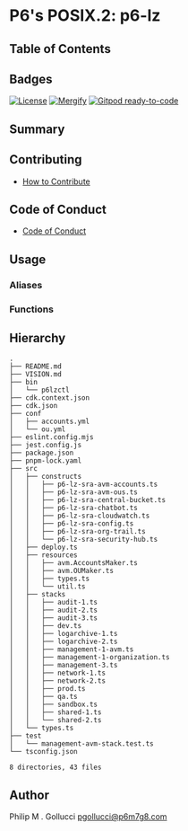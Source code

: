 # P6's POSIX.2: p6-lz

## Table of Contents

## Badges

[![License](https://img.shields.io/badge/License-Apache%202.0-yellowgreen.svg)](https://opensource.org/licenses/Apache-2.0)
[![Mergify](https://img.shields.io/endpoint.svg?url=https://gh.mergify.io/badges//p6-lz/&style=flat)](https://mergify.io)
[![Gitpod ready-to-code](https://img.shields.io/badge/Gitpod-ready--to--code-blue?logo=gitpod)](<https://gitpod.io/#https://github.com//p6-lz>)

## Summary

## Contributing

- [How to Contribute](<https://github.com//.github/blob/main/CONTRIBUTING.md>)

## Code of Conduct

- [Code of Conduct](<https://github.com//.github/blob/main/CODE_OF_CONDUCT.md>)

## Usage

### Aliases

### Functions

## Hierarchy

```text
.
├── README.md
├── VISION.md
├── bin
│   └── p6lzctl
├── cdk.context.json
├── cdk.json
├── conf
│   ├── accounts.yml
│   └── ou.yml
├── eslint.config.mjs
├── jest.config.js
├── package.json
├── pnpm-lock.yaml
├── src
│   ├── constructs
│   │   ├── p6-lz-sra-avm-accounts.ts
│   │   ├── p6-lz-sra-avm-ous.ts
│   │   ├── p6-lz-sra-central-bucket.ts
│   │   ├── p6-lz-sra-chatbot.ts
│   │   ├── p6-lz-sra-cloudwatch.ts
│   │   ├── p6-lz-sra-config.ts
│   │   ├── p6-lz-sra-org-trail.ts
│   │   └── p6-lz-sra-security-hub.ts
│   ├── deploy.ts
│   ├── resources
│   │   ├── avm.AccountsMaker.ts
│   │   ├── avm.OUMaker.ts
│   │   ├── types.ts
│   │   └── util.ts
│   ├── stacks
│   │   ├── audit-1.ts
│   │   ├── audit-2.ts
│   │   ├── audit-3.ts
│   │   ├── dev.ts
│   │   ├── logarchive-1.ts
│   │   ├── logarchive-2.ts
│   │   ├── management-1-avm.ts
│   │   ├── management-1-organization.ts
│   │   ├── management-3.ts
│   │   ├── network-1.ts
│   │   ├── network-2.ts
│   │   ├── prod.ts
│   │   ├── qa.ts
│   │   ├── sandbox.ts
│   │   ├── shared-1.ts
│   │   └── shared-2.ts
│   └── types.ts
├── test
│   └── management-avm-stack.test.ts
└── tsconfig.json

8 directories, 43 files
```

## Author

Philip M . Gollucci <pgollucci@p6m7g8.com>
